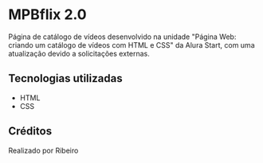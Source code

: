 # MPBflix 2.0

Página de catálogo de vídeos desenvolvido na unidade "Página Web: criando um catálogo de vídeos com HTML e CSS" da Alura Start, com uma atualização devido a solicitações externas.

## Tecnologias utilizadas
- HTML
- CSS

## Créditos
Realizado por Ribeiro
